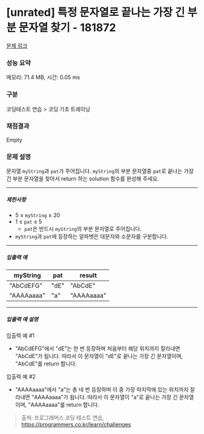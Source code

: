# [unrated] 특정 문자열로 끝나는 가장 긴 부분 문자열 찾기 - 181872 

[문제 링크](https://school.programmers.co.kr/learn/courses/30/lessons/181872) 

### 성능 요약

메모리: 71.4 MB, 시간: 0.05 ms

### 구분

코딩테스트 연습 > 코딩 기초 트레이닝

### 채점결과

Empty

### 문제 설명

<p>문자열 <code>myString</code>과 <code>pat</code>가 주어집니다. <code>myString</code>의 부분 문자열중 <code>pat</code>로 끝나는 가장 긴 부분 문자열을 찾아서 return 하는 solution 함수를 완성해 주세요.</p>

<hr>

<h5>제한사항</h5>

<ul>
<li>5 ≤ <code>myString</code> ≤ 20</li>
<li>1 ≤ <code>pat</code> ≤ 5

<ul>
<li><code>pat</code>은 반드시 <code>myString</code>의 부분 문자열로 주어집니다.</li>
</ul></li>
<li><code>myString</code>과 <code>pat</code>에 등장하는 알파벳은 대문자와 소문자를 구분합니다.</li>
</ul>

<hr>

<h5>입출력 예</h5>
<table class="table">
        <thead><tr>
<th>myString</th>
<th>pat</th>
<th>result</th>
</tr>
</thead>
        <tbody><tr>
<td>"AbCdEFG"</td>
<td>"dE"</td>
<td>"AbCdE"</td>
</tr>
<tr>
<td>"AAAAaaaa"</td>
<td>"a"</td>
<td>"AAAAaaaa"</td>
</tr>
</tbody>
      </table>
<hr>

<h5>입출력 예 설명</h5>

<p>입출력 예 #1</p>

<ul>
<li>"AbCdEFG"에서 "dE"는 한 번 등장하며 처음부터 해당 위치까지 잘라내면 "AbCdE"가 됩니다. 따라서 이 문자열이 "dE"로 끝나는 가장 긴 문자열이며, "AbCdE"를 return 합니다.</li>
</ul>

<p>입출력 예 #2</p>

<ul>
<li>"AAAAaaaa"에서 "a"는 총 네 번 등장하며 이 중 가장 마지막에 있는 위치까지 잘라내면 "AAAAaaaa"가 됩니다. 따라서 이 문자열이 "a"로 끝나는 가장 긴 문자열이며, "AAAAaaaa"를 return 합니다.</li>
</ul>


> 출처: 프로그래머스 코딩 테스트 연습, https://programmers.co.kr/learn/challenges